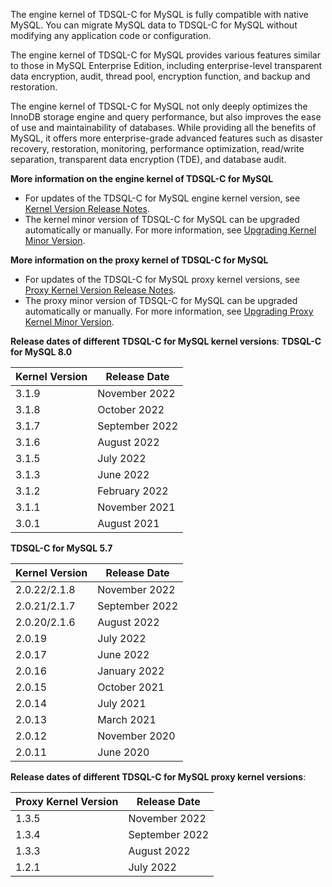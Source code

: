 The engine kernel of TDSQL-C for MySQL is fully compatible with native MySQL. You can migrate MySQL data to TDSQL-C for MySQL without modifying any application code or configuration.

The engine kernel of TDSQL-C for MySQL provides various features similar to those in MySQL Enterprise Edition, including enterprise-level transparent data encryption, audit, thread pool, encryption function, and backup and restoration.

The engine kernel of TDSQL-C for MySQL not only deeply optimizes the InnoDB storage engine and query performance, but also improves the ease of use and maintainability of databases. While providing all the benefits of MySQL, it offers more enterprise-grade advanced features such as disaster recovery, restoration, monitoring, performance optimization, read/write separation, transparent data encryption (TDE), and database audit.

**More information on the engine kernel of TDSQL-C for MySQL**
- For updates of the TDSQL-C for MySQL engine kernel version, see [Kernel Version Release Notes](https://intl.cloud.tencent.com/document/product/1098/44587).
- The kernel minor version of TDSQL-C for MySQL can be upgraded automatically or manually. For more information, see [Upgrading Kernel Minor Version](https://intl.cloud.tencent.com/document/product/1098/44617).

**More information on the proxy kernel of TDSQL-C for MySQL**
- For updates of the TDSQL-C for MySQL proxy kernel versions, see [Proxy Kernel Version Release Notes](https://www.tencentcloud.com/document/product/1098/44587).
- The proxy minor version of TDSQL-C for MySQL can be upgraded automatically or manually. For more information, see [Upgrading Proxy Kernel Minor Version](https://intl.cloud.tencent.com/document/product/1098/44617).

[](id:NHFBSJ)
**Release dates of different TDSQL-C for MySQL kernel versions**:
**TDSQL-C for MySQL 8.0**

| Kernel Version | Release Date | 
|---------|---------|
| 3.1.9 | November 2022 |
| 3.1.8 | October 2022 |
| 3.1.7 | September 2022 |
| 3.1.6 | August 2022 |
| 3.1.5 | July 2022 |
| 3.1.3 | June 2022 |
| 3.1.2 | February 2022 |
| 3.1.1 | November 2021 |
| 3.0.1 | August 2021 |

**TDSQL-C for MySQL 5.7**

| Kernel Version | Release Date | 
|---------|---------|
| 2.0.22/2.1.8 | November 2022 |
| 2.0.21/2.1.7 | September 2022 |
| 2.0.20/2.1.6 | August 2022 |
| 2.0.19 | July 2022 |
| 2.0.17 | June 2022 |
| 2.0.16 | January 2022 |
| 2.0.15 | October 2021 |
| 2.0.14 | July 2021 |
| 2.0.13 | March 2021 |
| 2.0.12 | November 2020 |
| 2.0.11 | June 2020 |

[](id:DLNHFBSJ)
**Release dates of different TDSQL-C for MySQL proxy kernel versions**:

| Proxy Kernel Version | Release Date | 
|---------|---------|
| 1.3.5 | November 2022 |
| 1.3.4 | September 2022 |
| 1.3.3 | August 2022 |
| 1.2.1 | July 2022 |
